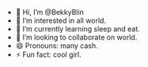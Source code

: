 - 👋 Hi, I’m @BekkyBlin
- 👀 I’m interested in all world.
- 🌱 I’m currently learning sleep and eat.
- 💞️ I’m looking to collaborate on world.
- 😄 Pronouns: many cash.
- ⚡ Fun fact: cool girl.

<!---
BekkyBlin/BekkyBlin is a ✨ special ✨ repository because its `README.md` (this file) appears on your GitHub profile.
You can click the Preview link to take a look at your changes.
--->
